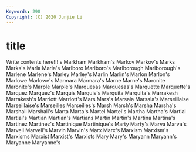 ```yaml
---
Keywords: 290
Copyright: (C) 2020 Junjie Li
---
```


# title

Write contents here!!!
s 
Markham 
Markham's 
Markov 
Markov's 
Marks 
Marks's 
Marla 
Marla's
Marlboro 
Marlboro's 
Marlborough 
Marlborough's 
Marlene 
Marlene's 
Marley 
Marley's 
Marlin 
Marlin's
Marlon 
Marlon's 
Marlowe 
Marlowe's 
Marmara 
Marmara's 
Marne 
Marne's 
Maronite 
Maronite's
Marple 
Marple's 
Marquesas 
Marquesas's 
Marquette 
Marquette's 
Marquez 
Marquez's 
Marquis 
Marquis's
Marquita 
Marquita's 
Marrakesh 
Marrakesh's 
Marriott 
Marriott's 
Mars 
Mars's 
Marsala 
Marsala's
Marseillaise 
Marseillaise's 
Marseilles 
Marseilles's 
Marsh 
Marsh's 
Marsha 
Marsha's 
Marshall 
Marshall's
Marta 
Marta's 
Martel 
Martel's 
Martha 
Martha's 
Martial 
Martial's 
Martian 
Martian's
Martians 
Martin 
Martin's 
Martina 
Martina's 
Martinez 
Martinez's 
Martinique 
Martinique's 
Marty
Marty's 
Marva 
Marva's 
Marvell 
Marvell's 
Marvin 
Marvin's 
Marx 
Marx's 
Marxism
Marxism's 
Marxisms 
Marxist 
Marxist's 
Marxists 
Mary 
Mary's 
Maryann 
Maryann's 
Maryanne
Maryanne's 

